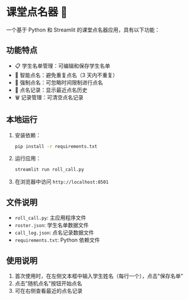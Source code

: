 # 课堂点名器 🎯

一个基于 Python 和 Streamlit 的课堂点名器应用，具有以下功能：

## 功能特点

- 📋 学生名单管理：可编辑和保存学生名单
- 🎲 智能点名：避免重复点名（3 天内不重复）
- 💪 强制点名：可忽略时间限制进行点名
- 📝 点名记录：显示最近点名历史
- 🗑️ 记录管理：可清空点名记录

## 本地运行

1. 安装依赖：

   ```bash
   pip install -r requirements.txt
   ```

2. 运行应用：

   ```bash
   streamlit run roll_call.py
   ```

3. 在浏览器中访问 `http://localhost:8501`

## 文件说明

- `roll_call.py`: 主应用程序文件
- `roster.json`: 学生名单数据文件
- `call_log.json`: 点名记录数据文件
- `requirements.txt`: Python 依赖文件

## 使用说明

1. 首次使用时，在左侧文本框中输入学生姓名（每行一个），点击"保存名单"
2. 点击"随机点名"按钮开始点名
3. 可在右侧查看最近的点名记录
